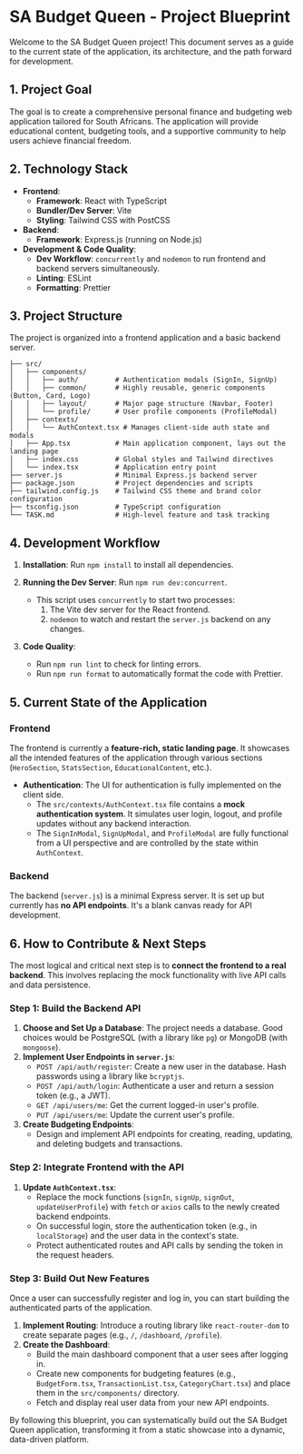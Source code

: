# SA Budget Queen - Project Blueprint

Welcome to the SA Budget Queen project! This document serves as a guide to the current state of the application, its architecture, and the path forward for development.

## 1. Project Goal

The goal is to create a comprehensive personal finance and budgeting web application tailored for South Africans. The application will provide educational content, budgeting tools, and a supportive community to help users achieve financial freedom.

## 2. Technology Stack

- **Frontend**:
  - **Framework**: React with TypeScript
  - **Bundler/Dev Server**: Vite
  - **Styling**: Tailwind CSS with PostCSS
- **Backend**:
  - **Framework**: Express.js (running on Node.js)
- **Development & Code Quality**:
  - **Dev Workflow**: `concurrently` and `nodemon` to run frontend and backend servers simultaneously.
  - **Linting**: ESLint
  - **Formatting**: Prettier

## 3. Project Structure

The project is organized into a frontend application and a basic backend server.

```
├── src/
│   ├── components/
│   │   ├── auth/         # Authentication modals (SignIn, SignUp)
│   │   ├── common/       # Highly reusable, generic components (Button, Card, Logo)
│   │   ├── layout/       # Major page structure (Navbar, Footer)
│   │   └── profile/      # User profile components (ProfileModal)
│   ├── contexts/
│   │   └── AuthContext.tsx # Manages client-side auth state and modals
│   ├── App.tsx           # Main application component, lays out the landing page
│   ├── index.css         # Global styles and Tailwind directives
│   └── index.tsx         # Application entry point
├── server.js             # Minimal Express.js backend server
├── package.json          # Project dependencies and scripts
├── tailwind.config.js    # Tailwind CSS theme and brand color configuration
├── tsconfig.json         # TypeScript configuration
└── TASK.md               # High-level feature and task tracking
```

## 4. Development Workflow

1.  **Installation**: Run `npm install` to install all dependencies.
2.  **Running the Dev Server**: Run `npm run dev:concurrent`.
    - This script uses `concurrently` to start two processes:
      1. The Vite dev server for the React frontend.
      2. `nodemon` to watch and restart the `server.js` backend on any changes.

3.  **Code Quality**:
    - Run `npm run lint` to check for linting errors.
    - Run `npm run format` to automatically format the code with Prettier.

## 5. Current State of the Application

### Frontend

The frontend is currently a **feature-rich, static landing page**. It showcases all the intended features of the application through various sections (`HeroSection`, `StatsSection`, `EducationalContent`, etc.).

- **Authentication**: The UI for authentication is fully implemented on the client side.
  - The `src/contexts/AuthContext.tsx` file contains a **mock authentication system**. It simulates user login, logout, and profile updates without any backend interaction.
  - The `SignInModal`, `SignUpModal`, and `ProfileModal` are fully functional from a UI perspective and are controlled by the state within `AuthContext`.

### Backend

The backend (`server.js`) is a minimal Express server. It is set up but currently has **no API endpoints**. It's a blank canvas ready for API development.

## 6. How to Contribute & Next Steps

The most logical and critical next step is to **connect the frontend to a real backend**. This involves replacing the mock functionality with live API calls and data persistence.

### Step 1: Build the Backend API

1.  **Choose and Set Up a Database**: The project needs a database. Good choices would be PostgreSQL (with a library like `pg`) or MongoDB (with `mongoose`).
2.  **Implement User Endpoints in `server.js`**:
    - `POST /api/auth/register`: Create a new user in the database. Hash passwords using a library like `bcryptjs`.
    - `POST /api/auth/login`: Authenticate a user and return a session token (e.g., a JWT).
    - `GET /api/users/me`: Get the current logged-in user's profile.
    - `PUT /api/users/me`: Update the current user's profile.
3.  **Create Budgeting Endpoints**:
    - Design and implement API endpoints for creating, reading, updating, and deleting budgets and transactions.

### Step 2: Integrate Frontend with the API

1.  **Update `AuthContext.tsx`**:
    - Replace the mock functions (`signIn`, `signUp`, `signOut`, `updateUserProfile`) with `fetch` or `axios` calls to the newly created backend endpoints.
    - On successful login, store the authentication token (e.g., in `localStorage`) and the user data in the context's state.
    - Protect authenticated routes and API calls by sending the token in the request headers.

### Step 3: Build Out New Features

Once a user can successfully register and log in, you can start building the authenticated parts of the application.

1.  **Implement Routing**: Introduce a routing library like `react-router-dom` to create separate pages (e.g., `/`, `/dashboard`, `/profile`).
2.  **Create the Dashboard**:
    - Build the main dashboard component that a user sees after logging in.
    - Create new components for budgeting features (e.g., `BudgetForm.tsx`, `TransactionList.tsx`, `CategoryChart.tsx`) and place them in the `src/components/` directory.
    - Fetch and display real user data from your new API endpoints.

By following this blueprint, you can systematically build out the SA Budget Queen application, transforming it from a static showcase into a dynamic, data-driven platform.

